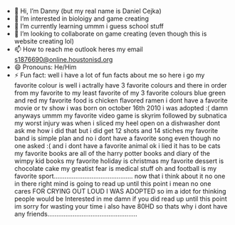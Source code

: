 - 👋 Hi, I’m Danny (but my real name is Daniel Cejka) 
- 👀 I’m interested in bioloigy and game creating 
- 🌱 I’m currently learning ummm i guess school stuff 
- 💞️ I’m looking to collaborate on game creating (even though this is website creating lol) 
- 📫 How to reach me outlook heres my email s1876690@online.houstonisd.org 
- 😄 Pronouns: He/Him 
- ⚡ Fun fact: well i have a lot of fun facts about me so here i go my favorite colour is well i actrally have 3 favorite colours and there in order from my favorite to my least favorite of my 3 favorite colours blue green and red my favorite food is chicken flavored ramen i dont have a favorite movie or tv show i was born on october 16th 2010 i was adopted :( damn anyways ummm my favorite video game is skyrim followed by subnatica my worst injury was when i sliced my heel open on a dishwasher dont ask me how i did that but i did get 12 shots and 14 stiches my favorite band is simple plan and no i dont have a favorite song even though no one asked :( and i dont have a favorite animal ok i lied it has to be cats my favorite books are all of the harry potter books and diary of the wimpy kid books my favorite holiday is christmas my favorite dessert is chocolate cake my greatist fear is medical stuff oh and football is my favorite sport............................................ now that i think about it no one in there right mind is going to read up until this point i mean no one cares FOR CRYING OUT LOUD I WAS ADOPTED so im a idot for thinking people would be Interested in me damn if you did read up until this point im sorry for wasting your time i also have 80HD so thats why i dont have any friends.................................................. 

<!---
Danny13821/Danny13821 is a ✨ special ✨ repository because its `README.md` (this file) appears on your GitHub profile.
You can click the Preview link to take a look at your changes.
--->
